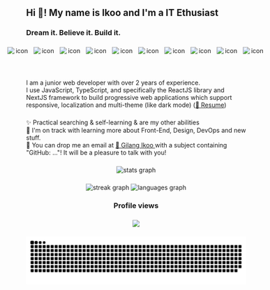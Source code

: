 <h2 align="left">Hi 👋! My name is Ikoo and I'm a IT Ethusiast</h2>

###

<h3 align="left">Dream it. Believe it. Build it.</h3>

###
<div align="center">
<div style="display: flex; justify-content: center; align-items: center; width: 100%; align:center; gap: 10px; ">
  <img src="https://techstack-generator.vercel.app/js-icon.svg" alt="icon" width="50" height="50" />
  <img src="https://techstack-generator.vercel.app/react-icon.svg" alt="icon" width="50" height="50" />
  <img src="https://techstack-generator.vercel.app/python-icon.svg" alt="icon" width="50" height="50" />
  <img src="https://techstack-generator.vercel.app/docker-icon.svg" alt="icon" width="50" height="50" />
  <img src="https://techstack-generator.vercel.app/mysql-icon.svg" alt="icon" width="50" height="50" />
  <img src="https://techstack-generator.vercel.app/nginx-icon.svg" alt="icon" width="50" height="50" />
  <img src="https://techstack-generator.vercel.app/webpack-icon.svg" alt="icon" width="50" height="50" />
  <img src="https://techstack-generator.vercel.app/ts-icon.svg" alt="icon" width="50" height="50" />
  <img src="https://techstack-generator.vercel.app/github-icon.svg" alt="icon" width="50" height="50" />
  <img src="https://techstack-generator.vercel.app/kubernetes-icon.svg" alt="icon" width="50" height="50" />
</div>
</div>



###

<p align="left">I am a junior web developer with over 2 years of experience.<br>I use JavaScript, TypeScript, and specifically the ReactJS library and NextJS framework to build
progressive web applications which support responsive, localization and multi-theme (like dark mode) (<a href="#link pdf simpan aja di dalam sini juga" target="_blank">📜 Resume</a>)<!-- & 2-way direction (soon) --></p>

###

<p align="left">✨ Practical searching & self-learning & are my other abilities<br>🌱 I'm on track with learning more about Front-End, Design, DevOps and new stuff.<br>💬 You can drop me an email at <a href="gilang.ikoo15@gmail.com" target="_blank">📧 Gilang Ikoo </a> with a subject containing "GitHub: ..."! It will be a pleasure to talk with you! </p>

###

###

<div align="center">
  <img src="https://github-readme-stats.vercel.app/api?username=Ame0thyst&hide_title=true&hide_rank=false&show_icons=true&include_all_commits=true&count_private=true&disable_animations=false&theme=github_dark&locale=en&hide_border=true&order=1" height="170" alt="stats graph"  />
</div>

###

<div align="center">
  <img src="https://streak-stats.demolab.com?user=Ame0thyst&locale=en&mode=daily&theme=github_dark&hide_border=true&border_radius=5" height="150" alt="streak graph"  />
  <img src="https://github-readme-stats.vercel.app/api/top-langs?username=Ame0thyst&locale=en&hide_title=true&layout=compact&card_width=320&langs_count=6&theme=github_dark&hide_border=true" height="150" alt="languages graph"  />
</div>



<h3 align="center">Profile views</h3>

###

<div align="center">
  <img src="https://profile-counter.glitch.me/Ame0thyst/count.svg?"  />
</div>



####
<picture>
  <source
    media="(prefers-color-scheme: dark)"
    srcset="\github-user-contribution.svg"
  />
  <source
    media="(prefers-color-scheme: light)"
    srcset="\github-user-contribution.svg"
  />
  <img
    alt="github contribution grid snake animation"
    src="https://raw.githubusercontent.com/platane/snk/output/github-contribution-grid-snake.svg"
  />
</picture>

